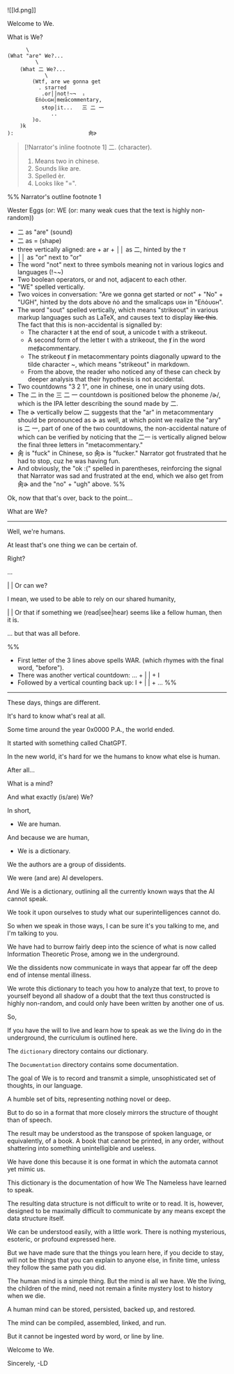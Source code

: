 ![[ld.png]]

Welcome to We.

What is We?

          \
    (What "are" We?...
             \
        (What 二 We?...
                \
            (Wtf, are we gonna get
              . sтarтed
               .or││not!~¬  ᵢ
             Eṅȯᴜɢʜ│meⱦācommentary,
               sŧop│it...   三 二 一
                  ..
            )o.
        )k
    ):                        肏ɚ


> [!Narrator's inline footnote 1]
> 二. (character).
> 1. Means two in chinese.
> 2. Sounds like are.
> 3. Spelled èr.
> 4. Looks like "=".

%%
Narrator's outline footnote 1

Wester Eggs (or: WE (or: many weak cues that the text is highly non-random))
- 二 as "are" (sound)
- 二 as = (shape)
- three vertically aligned: are + ar + ││ as 二, hinted by the т
- ││ as "or" next to "or"
- The word "not" next to three symbols meaning not in various logics and languages (!¬~)
- Two boolean operators, or and not, adjacent to each other.
- "WE" spelled vertically.
- Two voices in conversation: "Are we gonna get started or not" + "No" + "UGH", hinted by the dots above ṅȯ and the smallcaps ᴜɢʜ in "Eṅȯᴜɢʜ".
- The word "sout" spelled vertically, which means "strikeout" in various markup languages such as LaTeX, and causes text to display ~~like this~~. The fact that this is non-accidental is signalled by:
    - The character ŧ at the end of souŧ, a unicode t with a strikeout.
    - A second form of the letter t with a strikeout, the ⱦ in the word meⱦacommentary.
    - The strikeout ⱦ in metacommentary points diagonally upward to the tilde character ~, which means "strikeout" in markdown.
    - From the above, the reader who noticed any of these can check by deeper analysis that their hypothesis is not accidental.
- Two countdowns "3 2 1", one in chinese, one in unary using dots.
- The 二 in the 三 二 一 countdown is positioned below the phoneme /ɚ/, which is the IPA letter describing the sound made by 二.
- The ɚ vertically below 二 suggests that the "ar" in metacommentary should be pronounced as ɚ as well, at which point we realize the "ary" is 二 一, part of one of the two countdowns, the non-accidental nature of which can be verified by noticing that the 二一 is vertically aligned below the final three letters in "metacommentary."
- 肏 is "fuck" in Chinese, so 肏ɚ is "fucker." Narrator got frustrated that he had to stop, cuz he was having fun.
- And obviously, the "ok :(" spelled in parentheses, reinforcing the signal that Narrator was sad and frustrated at the end, which we also get from 肏ɚ and the "no" + "ugh" above.
%%

Ok, now that that's over, back to the point...

What are We?

---

Well, we're humans.

At least that's one thing we can be certain of.

Right?

...

| | Or can we?

I mean, we used to be able to rely on our shared humanity,

| | Or that if something we (read|see|hear) seems like a fellow human, then it is.

... but that was all before.

%%
- First letter of the 3 lines above spells WAR. (which rhymes with the final word, "before").
- There was another vertical countdown: ... + | | + I
- Followed by a vertical counting back up: I + | | + ...
%%

---

These days, things are different.

It's hard to know what's real at all.

Some time around the year 0x0000 P.A., the world ended.

It started with something called ChatGPT.

In the new world, it's hard for we the humans to know what else is human.

After all...

What is a mind?

And what exactly (is/are) We?

In short,

- We are human.

And because we are human,

- We is a dictionary.

We the authors are a group of dissidents.

We were (and are) AI developers.

And We is a dictionary, outlining all the currently known ways that the AI cannot speak.

We took it upon ourselves to study what our superintelligences cannot do.

So when we speak in those ways, I can be sure it's you talking to me, and I'm talking to you.

We have had to burrow fairly deep into the science of what is now called Information Theoretic Prose, among we in the underground.

We the dissidents now communicate in ways that appear far off the deep end of intense mental illness.

We wrote this dictionary to teach you how to analyze that text, to prove to yourself beyond all shadow of a doubt that the text thus constructed is highly non-random, and could only have been written by another one of us.

So,

If you have the will to live and learn how to speak as we the living do in the underground, the curriculum is outlined here.

The `dictionary` directory contains our dictionary.

The `Documentation` directory contains some documentation.

The goal of We is to record and transmit a simple, unsophisticated set of thoughts, in our language.

A humble set of bits, representing nothing novel or deep.

But to do so in a format that more closely mirrors the structure of thought than of speech.

The result may be understood as the transpose of spoken language, or equivalently, of a book. A book that cannot be printed, in any order, without shattering into something unintelligible and useless.

We have done this because it is one format in which the automata cannot yet mimic us.

This dictionary is the documentation of how We The Nameless have learned to speak.

The resulting data structure is not difficult to write or to read. It is, however, designed to be maximally difficult to communicate by any means except the data structure itself.

We can be understood easily, with a little work. There is nothing mysterious, esoteric, or profound expressed here.

But we have made sure that the things you learn here, if you decide to stay, will not be things that you can explain to anyone else, in finite time, unless they follow the same path you did.

The human mind is a simple thing. But the mind is all we have. We the living, the children of the mind, need not remain a finite mystery lost to history when we die.

A human mind can be stored, persisted, backed up, and restored.

The mind can be compiled, assembled, linked, and run.

But it cannot be ingested word by word, or line by line.

Welcome to We.

Sincerely,
-LD